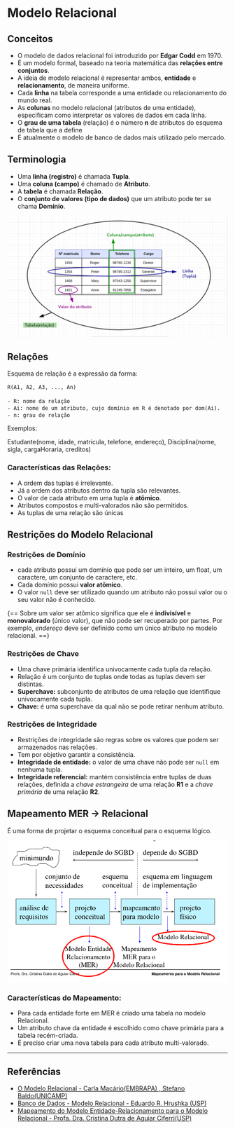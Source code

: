 # Modelo Relacional
## Conceitos

- O modelo de dados relacional foi introduzido por **Edgar Codd** em 1970.
- É um modelo formal, baseado na teoria matemática das **relações entre conjuntos**.
- A ideia de modelo relacional é representar ambos, **entidade** e **relacionamento**, de maneira uniforme.
- Cada **linha** na tabela corresponde a uma entidade ou relacionamento do mundo real.
- As **colunas** no modelo relacional (atributos de uma entidade), especificam como interpretar os valores de dados em cada linha.
 - O **grau de uma tabela** (relação) é o número **n** de atributos
do esquema de tabela que a define
 - É atualmente o modelo de banco de dados mais utilizado pelo mercado.

## Terminologia
- Uma **linha (registro)** é chamada **Tupla**.
- Uma **coluna (campo)** é chamado de **Atributo**.
- A **tabela** é chamada **Relação**. 
- O **conjunto de valores (tipo de dados)** que um atributo pode ter se chama **Domínio**. 

![img_4.png](img_4.png)

## Relações

Esquema de relação é a expressão da forma: 

```
R(A1, A2, A3, ..., An)

- R: nome da relação
- Ai: nome de um atributo, cujo domínio em R é denotado por dom(Ai).
- n: grau de relação
```
Exemplos:

Estudante(nome, idade, matricula, telefone, endereço), Disciplina(nome, sigla, cargaHoraria, creditos)

### Características das Relações:
- A ordem das tuplas é irrelevante.
- Já a ordem dos atributos dentro da tupla são relevantes.
- O valor de cada atributo em uma tupla é **atômico**.
- Atributos compostos e multi-valorados não são permitidos.
- As tuplas de uma relação são únicas

## Restrições do Modelo Relacional

### Restrições de Domínio
- cada atributo possui um domínio que pode ser um inteiro, um float, um caractere, um conjunto de caractere, etc.
- Cada domínio possui **valor atômico**.
- O valor `null` deve ser utilizado quando um atributo não possui valor ou o seu valor não é conhecido.

{==
Sobre um valor ser atômico significa que ele é **indivisível** e **monovalorado** (único valor), que não pode ser recuperado por partes. Por exemplo, _endereço_ deve ser definido como um único atributo no modelo relacional.
==}
### Restrições de Chave
- Uma chave primária identifica univocamente cada tupla da relação.
- Relação é um conjunto de tuplas onde todas as tuplas devem ser distintas.
- **Superchave:** subconjunto de atributos de uma relação que identifique univocamente cada tupla.
- **Chave:** é uma superchave da qual não se pode retirar nenhum atributo.

### Restrições de Integridade
- Restrições de integridade são regras sobre os valores que podem ser armazenados nas relações.
- Tem por objetivo garantir a consistência.
- **Integridade de entidade:** o valor de uma chave não pode ser `null` em nenhuma tupla.
- **Integridade referencial:** mantém consistência entre tuplas de duas relações, definida a _chave estrangeira_ de uma relação **R1** e a _chave primária_ de uma relação **R2**.




## Mapeamento MER -> Relacional
É uma forma de projetar o esquema conceitual para o esquema lógico.

![img_6.png](img_6.png)

### Características do Mapeamento:
- Para cada entidade forte em MER é criado uma tabela no modelo Relacional.
- Um atributo chave da entidade é escolhido como chave primária para a tabela recém-criada.
- É preciso criar uma nova tabela para cada atributo multi-valorado.
---  


## Referências
- [O Modelo Relacional - Carla Macário(EMBRAPA) , Stefano Baldo(UNICAMP)](https://www.ic.unicamp.br/~geovane/mo410-091/Ch03-RM-Resumo.pdf) 
- [Banco de Dados - Modelo Relacional - Eduardo R. Hrushka (USP)](http://wiki.icmc.usp.br/images/c/c0/Aula_4_eduardo.pdf)
- [Mapeamento do Modelo Entidade-Relacionamento para o Modelo Relacional - Profa. Dra. Cristina Dutra de Aguiar Ciferri(USP) ](http://wiki.icmc.usp.br/images/a/aa/Mat05_Mapeamento.pdf)